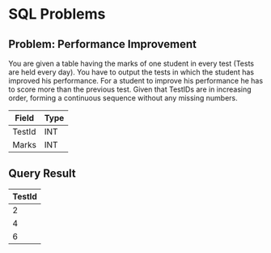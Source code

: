 # SQL Problems

## Problem: Performance Improvement

You are given a table having the marks of one student in every test (Tests are held every day). You have to output the tests in which the student has improved his performance.
For a student to improve his performance he has to score more than the previous test. Given that TestIDs are in increasing order, forming a continuous sequence without any missing numbers.

| Field  | Type |
| ------ | ---- |
| TestId | INT  |
| Marks  | INT  |

## Query Result
 | TestId |
| ------ |
| 2      |
| 4      |
| 6      |

